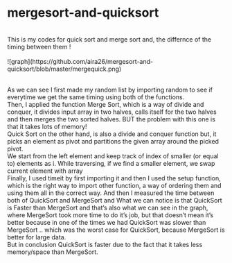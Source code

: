 # mergesort-and-quicksort
<br>
This is my codes for quick sort and merge sort and, the differnce of the timing between them !<br>
<br>
![graph](https://github.com/aira26/mergesort-and-quicksort/blob/master/mergequick.png) 
<br> <br>

As we can see I first made my random list by importing random to see if everytime we get the same timing using both of the functions.<br>
Then, I applied the function Merge Sort, which is a way of divide and conquer, it divides input array in two halves, calls itself for the two halves and then merges the two sorted halves. BUT the problem with this one is that it takes lots of memory! <br>
Quick Sort on the other hand, is also a divide and conquer function but, it picks an element as pivot and partitions the given array around the picked pivot. <br>
We start from the left element and keep track of index of smaller (or equal to) elements as i. While traversing, if we find a smaller element, we swap current element with array<br>
Finally, I used timeit by first importing it and then I used the setup function, which is the right way to import other function, a way of ordering them and using them all in the correct way. And then I measured the time between both of QuickSort and MergeSort and What we can notice is that QuickSort is Faster than MergeSort and that’s also what we can see in the graph, where MergeSort took more time to do it’s job, but that doesn’t mean it’s better because in one of the times we had QuickSort was slower than MergeSort .. which was the worst case for QuickSort, because MergeSort is better for large data.<br>
 But in conclusion QuickSort is faster due to the fact that it takes less memory/space than MergeSort.

